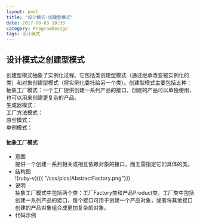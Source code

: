```yaml
---
layout: post
title: "设计模式-创建型模式"
date: 2017-08-03 10:33
category: ProgramDesign
tags: 设计模式
---
```

## 设计模式之创建型模式
创建型模式抽象了实例化过程。它包括类创建型模式（通过继承改变被实例化的类）和对象创建型模式（将实例化委托给另一个类）。创建型模式主要包括五种：  
抽象工厂模式：一个工厂提供创建一系列产品的接口，创建的产品可以单独使用，也可以用来创建更复杂的产品。  
生成器模式：  
工厂方法模式：  
原型模式：  
单例模式：  
#### 抽象工厂模式
* 意图  
提供一个创建一系列相关或相互依赖对象的接口，而无需指定它们具体的类。
* 结构图  
![ruby-v]({{ "/css/pics/AbstractFactory.png"}})
* 说明  
抽象工厂模式中包括两个类：工厂Factory类和产品Product类。工厂类中包括创建一系列产品的接口，每个接口可用于创建一个产品对象，或者将其他接口创建的产品对象组合成更加复杂的对象。
* 代码示例  
 

 
